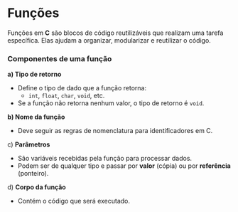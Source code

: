 # Funções

Funções em **C** são blocos de código reutilizáveis que realizam uma tarefa específica. Elas ajudam a organizar, modularizar e reutilizar o código. 

### Componentes de uma função

**a) Tipo de retorno**

- Define o tipo de dado que a função retorna:
  - `int`, `float`, `char`, `void`, etc.
- Se a função não retorna nenhum valor, o tipo de retorno é `void`.

**b) Nome da função**

- Deve seguir as regras de nomenclatura para identificadores em C.

c) **Parâmetros**

- São variáveis recebidas pela função para processar dados.
- Podem ser de qualquer tipo e passar por **valor** (cópia) ou por **referência** (ponteiro).

d) **Corpo da função**

- Contém o código que será executado.
